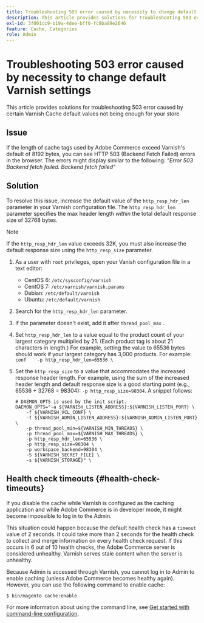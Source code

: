 ```yaml
---
title: Troubleshooting 503 error caused by necessity to change default Varnish settings
description: This article provides solutions for troubleshooting 503 error caused by certain Varnish Cache default values not being enough for your store.
exl-id: 3f001cc9-b19a-4dee-bff0-fc8ba89e2646
feature: Cache, Categories
role: Admin
---
```

# Troubleshooting 503 error caused by necessity to change default Varnish settings

This article provides solutions for troubleshooting 503 error caused by certain Varnish Cache default values not being enough for your store.

## Issue

If the length of cache tags used by Adobe Commerce exceed Varnish's default of 8192 bytes, you can see HTTP 503 (Backend Fetch Failed) errors in the browser. The errors might display similar to the following: *"Error 503 Backend fetch failed. Backend fetch failed"*

## Solution

To resolve this issue, increase the default value of the `http_resp_hdr_len` parameter in your Varnish configuration file. The `http_resp_hdr_len` parameter specifies the max header length *within* the total default response size of 32768 bytes.

>[!NOTE]
>
>If the `http_resp_hdr_len` value exceeds 32K, you must also increase the default response size using the `http_resp_size` parameter.

1. As a user with `root` privileges, open your Vanish configuration file in a text editor:
    * CentOS 6: `/etc/sysconfig/varnish`
    * CentOS 7: `/etc/varnish/varnish.params`
    * Debian: `/etc/default/varnish`
    * Ubuntu: `/etc/default/varnish`
1. Search for the `http_resp_hdr_len` parameter.
1. If the parameter doesn't exist, add it after `thread_pool_max` .
1. Set `http_resp_hdr_len` to a value equal to the product count of your largest category multiplied by 21. (Each product tag is about 21 characters in length.)    For example, setting the value to 65536 bytes should work if your largest category has 3,000 products.    For example:    ```conf    -p http_resp_hdr_len=65536 \    ```
1. Set the `http_resp_size` to a value that accommodates the increased response header length.    For example, using the sum of the increased header length and default response size is a good starting point (e.g., 65536 + 32768 = 98304): `-p http_resp_size=98304`. A snippet follows:

    ```
    # DAEMON_OPTS is used by the init script.
    DAEMON_OPTS="-a ${VARNISH_LISTEN_ADDRESS}:${VARNISH_LISTEN_PORT} \
        -f ${VARNISH_VCL_CONF} \
        -T ${VARNISH_ADMIN_LISTEN_ADDRESS}:${VARNISH_ADMIN_LISTEN_PORT} \
        -p thread_pool_min=${VARNISH_MIN_THREADS} \
        -p thread_pool_max=${VARNISH_MAX_THREADS} \
        -p http_resp_hdr_len=65536 \
        -p http_resp_size=98304 \
        -p workspace_backend=98304 \
        -S ${VARNISH_SECRET_FILE} \
        -s ${VARNISH_STORAGE}" \
    ```

## Health check timeouts {#health-check-timeouts}

If you disable the cache while Varnish is configured as the caching application and while Adobe Commerce is in developer mode, it might become impossible to log in to the Admin.

This situation could happen because the default health check has a `timeout` value of 2 seconds. It could take more than 2 seconds for the health check to collect and merge information on every health check request. If this occurs in 6 out of 10 health checks, the Adobe Commerce server is considered unhealthy. Varnish serves stale content when the server is unhealthy.

Because Admin is accessed through Varnish, you cannot log in to Admin to enable caching (unless Adobe Commerce becomes healthy again). However, you can use the following command to enable cache:

```bash
$ bin/magento cache:enable
```

For more information about using the command line, see [Get started with command-line configuration](https://experienceleague.adobe.com/en/docs/commerce-operations/configuration-guide/cli/config-cli).
